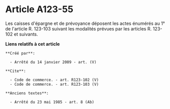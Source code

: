 # Article A123-55

Les caisses d'épargne et de prévoyance déposent les actes énumérés au 1° de l'article R. 123-103 suivant les modalités
prévues par les articles R. 123-102 et suivants.

**Liens relatifs à cet article**

	**Créé par**:

	  - Arrêté du 14 janvier 2009 - art. (V)

	**Cite**:

	  - Code de commerce. - art. R123-102 (V)
	  - Code de commerce. - art. R123-103 (V)

	**Anciens textes**:

	  - Arrêté du 23 mai 1985 - art. 8 (Ab)
